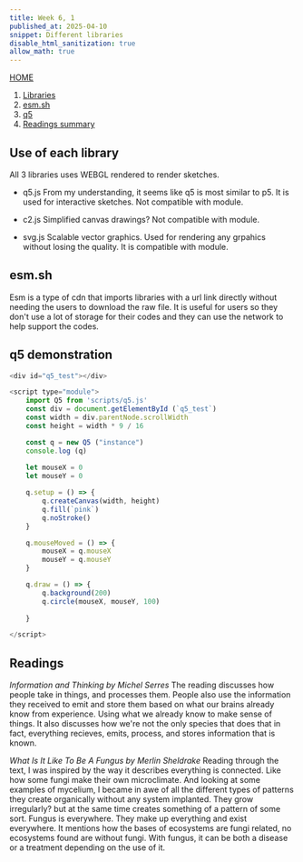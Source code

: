 ```yaml
---
title: Week 6, 1
published_at: 2025-04-10
snippet: Different libraries
disable_html_sanitization: true
allow_math: true
---
```

[HOME](https://kc-yeo-creative-co-37.deno.dev/)

1. [Libraries](#use-of-each-library)
2. [esm.sh](#esmsh)
3. [q5](#q5-demonstration)
4. [Readings summary](#readings)



## Use of each library
All 3 libraries uses WEBGL rendered to render sketches.

* q5.js
From my understanding, it seems like q5 is most similar to p5. It is used for interactive sketches. Not compatible with module.

* c2.js
Simplified canvas drawings? Not compatible with module.

* svg.js
Scalable vector graphics. Used for rendering any grpahics without losing the quality. It is compatible with module.

## esm.sh
Esm is a type of cdn that imports libraries with a url link directly without needing the users to download the raw file. It is useful for users so they don't use a lot of storage for their codes and they can use the network to help support the codes.

## q5 demonstration
<div id="q5_test"></div>

<script type="module">
   import Q5 from '/scripts/q5.js'
   const div = document.getElementById (`q5_test`)
   const width = div.parentNode.scrollWidth
   const height = width * 9 / 16 

   const q = new Q5 ("instance")
   console.log (q)

   const pos = { 
      x: 0, 
      y: height / 2 - 50,
      v: 12,
   }

   q.setup = () => {
      q.createCanvas (width, height)
      q.noStroke ()
      q.fill (`deeppink`)
   }

   q.draw = () => {
      q.background (`turquoise`)
      q.square (pos.x, pos.y, 100)

      pos.x += pos.v

      if (pos.x > width - 100) {
         pos.x = width - 100
         pos.v *= -1
      } else if (pos.x < 0) {
         pos.x = 0
         pos.v *= -1
      }
   }
</script>

<div id="q5_test"></div>

<script type="module">
    import Q5 from '/scripts/q5.js'
    const div = document.getElementById (`q5_test`)
    const width = div.parentNode.scrollWidth
    const height = width * 9 / 16

    const q = new Q5 ("instance")
    console.log (q)
    
    let mouseX = 0
    let mouseY = 0

    q.setup = () => {
        q.createCanvas(width, height)
        q.fill(`pink`)
        q.noStroke()
    }

    q.mouseMoved = () => {
        mouseX = q.mouseX
        mouseY = q.mouseY
    }

    q.draw = () => {
        q.background(200)
        q.circle(mouseX, mouseY, 100)
        
    }

</script>

```javascript
<div id="q5_test"></div>

<script type="module">
    import Q5 from 'scripts/q5.js'
    const div = document.getElementById (`q5_test`)
    const width = div.parentNode.scrollWidth
    const height = width * 9 / 16

    const q = new Q5 ("instance")
    console.log (q)
    
    let mouseX = 0
    let mouseY = 0

    q.setup = () => {
        q.createCanvas(width, height)
        q.fill(`pink`)
        q.noStroke()
    }

    q.mouseMoved = () => {
        mouseX = q.mouseX
        mouseY = q.mouseY
    }

    q.draw = () => {
        q.background(200)
        q.circle(mouseX, mouseY, 100)
        
    }

</script>
```

## Readings
*Information and Thinking by Michel Serres*
  The reading discusses how people take in things, and processes them. People also use the information they received to emit and store them based on what our brains already know from experience. Using what we already know to make sense of things. It also discusses how we're not the only species that does that in fact, everything recieves, emits, process, and stores information that is known. 

*What Is It Like To Be A Fungus by Merlin Sheldrake*
  Reading through the text, I was inspired by the way it describes everything is connected. Like how some fungi make their own microclimate. And looking at some examples of mycelium, I became in awe of all the different types of patterns they create organically without any system implanted. They grow irregularly? but at the same time creates something of a pattern of some sort. Fungus is everywhere. They make up everything and exist everywhere. It mentions how the bases of ecosystems are fungi related, no ecosystems found are without fungi. With fungus, it can be both a disease or a treatment depending on the use of it.
  <br>
  <br>
 




